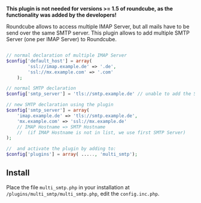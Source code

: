 **This plugin is not needed for versions >= 1.5 of roundcube, as the functionality was added by the developers!**

Roundcube allows to access multiple IMAP Server, but all mails have to be send over the same SMTP server.
This plugin allows to add multiple SMTP Server (one per IMAP Server) to Roundcube.

```php

// normal declaration of multiple IMAP Server
$config['default_host'] = array(
		'ssl://imap.example.de' => '.de',
		'ssl://mx.example.com' => '.com'
	);

// normal SMTP declaration
$config['smtp_server'] = 'tls://smtp.example.de' // unable to add the SMTP Server for mx.example.com

// new SMTP declaration using the plugin
$config['smtp_server'] = array(
	'imap.example.de' => 'tls://smtp.example.de',
	'mx.example.com' => 'ssl://mx.example.de'
	// IMAP Hostname => SMTP Hostname
	//	(if IMAP Hostname is not in list, we use first SMTP Server)
);

//	and activate the plugin by adding to:
$config['plugins'] = array( ....., 'multi_smtp');

```

## Install
Place the file `multi_smtp.php` in your installation at `/plugins/multi_smtp/multi_smtp.php`, edit the `config.inc.php`.